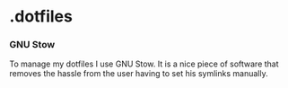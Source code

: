 # .dotfiles 

### GNU Stow
To manage my dotfiles I use GNU Stow. 
It is a nice piece of software that removes the hassle from the user having to set his symlinks manually.
